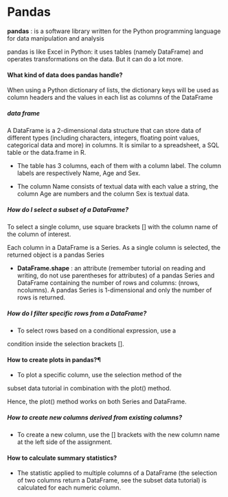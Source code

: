 # Pandas

**pandas** : is a software library written for the Python programming language for data manipulation and analysis


pandas is like Excel in Python: it uses tables (namely DataFrame) and operates transformations on the data. But it can do a lot more.

#### What kind of data does pandas handle?


When using a Python dictionary of lists, the dictionary keys will be used as column headers and the values in each list as columns of the DataFrame   



##### data frame 

A DataFrame is a 2-dimensional data structure that can store data of different types (including characters, integers, floating point values, categorical data and more) in columns. It is similar to a spreadsheet, a SQL table or the data.frame in R.


* The table has 3 columns, each of them with a column label. The column labels are respectively Name, Age and Sex.

* The column Name consists of textual data with each value a string, the column Age are numbers and the column Sex is textual data.

##### How do I select a subset of a DataFrame?
To select a single column, use square brackets [] with the column name of the column of interest.

Each column in a DataFrame is a Series. As a single column is selected, the returned object is a pandas Series

* **DataFrame.shape** :
 an attribute (remember tutorial on reading and writing, do not use parentheses for attributes) of a pandas Series and DataFrame containing the number of rows and columns: (nrows, ncolumns).
  A pandas Series is 1-dimensional and only the number of rows is returned.


 ##### How do I filter specific rows from a DataFrame?


* To select rows based on a conditional expression, use a 

condition inside the selection brackets [].

#### How to create plots in pandas?¶
* To plot a specific column, use the selection method of the 

subset data tutorial in combination with the plot() method. 

Hence, the plot() method works on both Series and DataFrame.


##### How to create new columns derived from existing columns?

* To create a new column, use the [] brackets with the new column name at the left side of the assignment.

#### How to calculate summary statistics?

* The statistic applied to multiple columns of a DataFrame (the selection of two columns return a DataFrame, see the subset data tutorial) is calculated for each numeric column.



